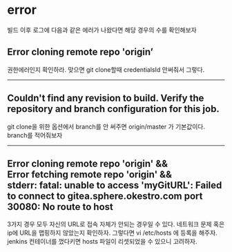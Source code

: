 # error
빌드 이후 로그에 다음과 같은 에러가 나왔다면 해당 경우의 수를 확인해보자
## Error cloning remote repo 'origin’
권한에러인지 확인하라. 맞으면 git clone할때 credentialsId 안써줘서 그렇다.

---
## Couldn't find any revision to build. Verify the repository and branch configuration for this job.
git clone을 위한 옵션에서 branch를 안 써주면 origin/master 가 기본값이다. branch를 적어줘보자

---
## Error cloning remote repo 'origin' && <br>Error fetching remote repo 'origin' &&<br>stderr: fatal: unable to access 'myGitURL': Failed to connect to gitea.sphere.okestro.com port 30080: No route to host
3가지 경우 모두 자신의 URL로 접속 자체가 안되는 경우일 수 있다. 네트워크 문제 혹은 ip에 URL을 맵핑하지 않았는지 확인하자. 그렇다면 vi /etc/hosts 에 등록을 해주자. jenkins 컨테이너를 껐다키면 hosts 파일이 리셋되었을 수 있으니 고려하자.